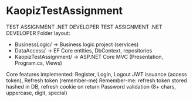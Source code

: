 # KaopizTestAssignment
TEST ASSIGNMENT .NET DEVELOPER
TEST ASSIGNMENT .NET DEVELOPER 
Folder layout: 
+  BusinessLogic/ -> Business logic project (services)
+  DataAccess/ -> EF Core entities, DbContext, repositories
+  KaopizTestAssignment/ -> ASP.NET Core MVC (Presentation, Program.cs, Views)

Core features implemented: Register, Login, Logout JWT issuance (access token), Refresh token (remember-me) Remember-me: refresh token stored hashed in DB, refresh cookie on return Password validation (8+ chars, uppercase, digit, special)

